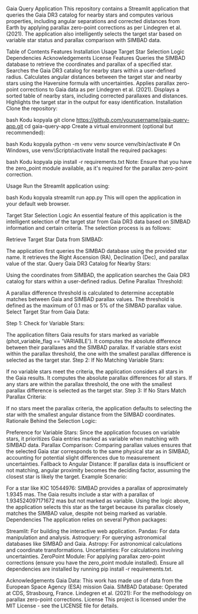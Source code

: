 Gaia Query Application
This repository contains a Streamlit application that queries the Gaia DR3 catalog for nearby stars and computes various properties, including angular separations and corrected distances from Earth by applying parallax zero-point corrections as per Lindegren et al. (2021). The application also intelligently selects the target star based on variable star status and parallax comparison with SIMBAD data.

Table of Contents
Features
Installation
Usage
Target Star Selection Logic
Dependencies
Acknowledgements
License
Features
Queries the SIMBAD database to retrieve the coordinates and parallax of a specified star.
Searches the Gaia DR3 catalog for nearby stars within a user-defined radius.
Calculates angular distances between the target star and nearby stars using the Haversine formula with uncertainties.
Applies parallax zero-point corrections to Gaia data as per Lindegren et al. (2021).
Displays a sorted table of nearby stars, including corrected parallaxes and distances.
Highlights the target star in the output for easy identification.
Installation
Clone the repository:

bash
Kodu kopyala
git clone https://github.com/yourusername/gaia-query-app.git
cd gaia-query-app
Create a virtual environment (optional but recommended):

bash
Kodu kopyala
python -m venv venv
source venv/bin/activate  # On Windows, use venv\Scripts\activate
Install the required packages:

bash
Kodu kopyala
pip install -r requirements.txt
Note: Ensure that you have the zero_point module available, as it's required for the parallax zero-point correction.

Usage
Run the Streamlit application using:

bash
Kodu kopyala
streamlit run app.py
This will open the application in your default web browser.

Target Star Selection Logic
An essential feature of this application is the intelligent selection of the target star from Gaia DR3 data based on SIMBAD information and certain criteria. The selection process is as follows:

Retrieve Target Star Data from SIMBAD:

The application first queries the SIMBAD database using the provided star name.
It retrieves the Right Ascension (RA), Declination (Dec), and parallax value of the star.
Query Gaia DR3 Catalog for Nearby Stars:

Using the coordinates from SIMBAD, the application searches the Gaia DR3 catalog for stars within a user-defined radius.
Define Parallax Threshold:

A parallax difference threshold is calculated to determine acceptable matches between Gaia and SIMBAD parallax values.
The threshold is defined as the maximum of 0.1 mas or 5% of the SIMBAD parallax value.
Select Target Star from Gaia Data:

Step 1: Check for Variable Stars:

The application filters Gaia results for stars marked as variable (phot_variable_flag == 'VARIABLE').
It computes the absolute difference between their parallaxes and the SIMBAD parallax.
If variable stars exist within the parallax threshold, the one with the smallest parallax difference is selected as the target star.
Step 2: If No Matching Variable Stars:

If no variable stars meet the criteria, the application considers all stars in the Gaia results.
It computes the absolute parallax differences for all stars.
If any stars are within the parallax threshold, the one with the smallest parallax difference is selected as the target star.
Step 3: If No Stars Match Parallax Criteria:

If no stars meet the parallax criteria, the application defaults to selecting the star with the smallest angular distance from the SIMBAD coordinates.
Rationale Behind the Selection Logic:

Preference for Variable Stars:
Since the application focuses on variable stars, it prioritizes Gaia entries marked as variable when matching with SIMBAD data.
Parallax Comparison:
Comparing parallax values ensures that the selected Gaia star corresponds to the same physical star as in SIMBAD, accounting for potential slight differences due to measurement uncertainties.
Fallback to Angular Distance:
If parallax data is insufficient or not matching, angular proximity becomes the deciding factor, assuming the closest star is likely the target.
Example Scenario:

For a star like KIC 10544976:
SIMBAD provides a parallax of approximately 1.9345 mas.
The Gaia results include a star with a parallax of 1.934524097171672 mas but not marked as variable.
Using the logic above, the application selects this star as the target because its parallax closely matches the SIMBAD value, despite not being marked as variable.
Dependencies
The application relies on several Python packages:

Streamlit: For building the interactive web application.
Pandas: For data manipulation and analysis.
Astroquery: For querying astronomical databases like SIMBAD and Gaia.
Astropy: For astronomical calculations and coordinate transformations.
Uncertainties: For calculations involving uncertainties.
ZeroPoint Module: For applying parallax zero-point corrections (ensure you have the zero_point module installed).
Ensure all dependencies are installed by running pip install -r requirements.txt.

Acknowledgements
Gaia Data: This work has made use of data from the European Space Agency (ESA) mission Gaia.
SIMBAD Database: Operated at CDS, Strasbourg, France.
Lindegren et al. (2021): For the methodology on parallax zero-point corrections.
License
This project is licensed under the MIT License - see the LICENSE file for details.
